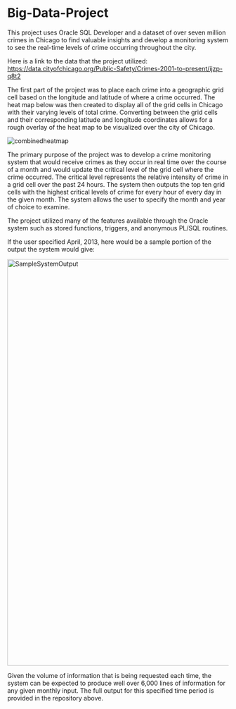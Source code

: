 # Big-Data-Project
This project uses Oracle SQL Developer and a dataset of over seven million crimes in Chicago to find valuable insights and 
develop a monitoring system to see the real-time levels of crime occurring throughout the city.

Here is a link to the data that the project utilized: https://data.cityofchicago.org/Public-Safety/Crimes-2001-to-present/ijzp-q8t2

The first part of the project was to place each crime into a geographic grid cell based on the longitude and latitude of where
a crime occurred. The heat map below was then created to display all of the grid cells in Chicago with their varying levels of
total crime. Converting between the grid cells and their corresponding latitude and longitude coordinates allows for a rough overlay of the heat map to be visualized over the city of Chicago.

![combinedheatmap](https://user-images.githubusercontent.com/61246608/87726081-f7c8da00-c783-11ea-9e5d-735ac158158b.jpg)

The primary purpose of the project was to develop a crime monitoring system that would receive crimes as they occur in real
time over the course of a month and would update the critical level of the grid cell where the crime occurred. The critical
level represents the relative intensity of crime in a grid cell over the past 24 hours. The system then outputs the top ten 
grid cells with the highest critical levels of crime for every hour of every day in the given month. The system allows the 
user to specify the month and year of choice to examine.

The project utilized many of the features available through the Oracle system such as stored functions, triggers, and 
anonymous PL/SQL routines.

If the user specified April, 2013, here would be a sample portion of the output the system would give:

<img width="923" alt="SampleSystemOutput" src="https://user-images.githubusercontent.com/61246608/82706919-8fa4be80-9c40-11ea-8f62-947828659048.png">

Given the volume of information that is being requested each time, the system can be expected to produce well over 6,000 lines of information for any
given monthly input. The full output for this specified time period is provided in the repository above.
